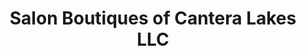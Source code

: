 ---
title: "Salon Boutiques of Cantera Lakes LLC"
url: /warrenville/salon-boutiques-of-cantera-lakes-llc/
shop: Friseur
---